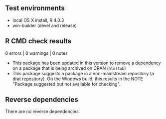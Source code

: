 ## Test environments

* local OS X install, R 4.0.3
* win-builder (devel and release)

## R CMD check results

0 errors | 0 warnings | 0 notes

* This package has been updated in this version to remove a dependency on a package that is being archived on CRAN (`htmltab`)
* This package suggests a package in a non-mainstream repository (a drat repository). On the Windows build, this results in the NOTE "Package suggested but not available for checking".

## Reverse dependencies

There are no reverse dependencies.



